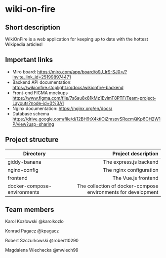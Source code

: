# wiki-on-fire
## Short description
WikiOnFire is a web application for keeping up to date with the hottest Wikipedia articles!

## Important links
* Miro board: https://miro.com/app/board/o9J_lrS-SJ0=/?invite_link_id=251998974471
* Backend API documentation: https://wikionfire.stoplight.io/docs/wikionfire-backend
* Front-end FIGMA mockups https://www.figma.com/file/7s6au8x81kMz1EvimT8PTF/Team-project-Layouts?node-id=0%3A1
* Nginx documentation: https://nginx.org/en/docs/
* Database schema https://drive.google.com/file/d/12BH9tX4ktiOjZmspvSRqcmQKp6CH2W1P/view?usp=sharing

## Project structure
| Directory    | Project description |
| ------------ | ------------------: |
| giddy-banana | The express.js backend |
| nginx-config | The nginx configuration |
| frontend     | The Vue.js frontend |
| docker-compose-environments | The collection of docker-compose environments for development |


## Team members
Karol Kozłowski @karolkozlo

Konrad Pagacz @kpagacz

Robert Szczurkowski @robert10290

Magdalena Wiechecka @mwiech99
